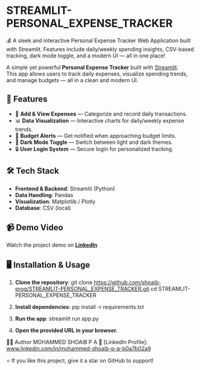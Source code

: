 # STREAMLIT-PERSONAL_EXPENSE_TRACKER
💰 A sleek and interactive Personal Expense Tracker Web Application built with Streamlit.  Features include daily/weekly spending insights, CSV-based tracking, dark mode toggle, and a modern UI — all in one place!

A simple yet powerful **Personal Expense Tracker** built with [Streamlit](https://streamlit.io/).  
This app allows users to track daily expenses, visualize spending trends, and manage budgets — all in a clean and modern UI.

## 🚀 Features
- 📅 **Add & View Expenses** — Categorize and record daily transactions.
- 📊 **Data Visualization** — Interactive charts for daily/weekly expense trends.
- 🎯 **Budget Alerts** — Get notified when approaching budget limits.
- 🌙 **Dark Mode Toggle** — Switch between light and dark themes.
- 🔒 **User Login System** — Secure login for personalized tracking.

## 🛠️ Tech Stack
- **Frontend & Backend**: Streamlit (Python)
- **Data Handling**: Pandas
- **Visualization**: Matplotlib / Plotly
- **Database**: CSV (local) 

## 📹 Demo Video
Watch the project demo on **[LinkedIn](https://www.linkedin.com/posts/mohammed-shoaib-p-a-b0a7b02a9_python-streamlit-datavisualization-activity-7358173652380499969-Lbkv?utm_source=social_share_send&utm_medium=member_desktop_web&rcm=ACoAAEpVpToBg-K0TCGA6-AYuFfIresPJDy3yVk)**

## 🖥️ Installation & Usage
1. **Clone the repository**:
     git clone https://github.com/shoaib-prog/STREAMLIT-PERSONAL_EXPENSE_TRACKER.git
     cd STREAMLIT-PERSONAL_EXPENSE_TRACKER

2. **Install dependencies**:
     pip install -r requirements.txt

3. **Run the app**:
     streamlit run app.py

4. **Open the provided URL in your browser.**

👨‍💻 Author
MOHAMMED SHOAIB P A
📌 [LinkedIn Profile]: www.linkedin.com/in/mohammed-shoaib-p-a-b0a7b02a9

⭐ If you like this project, give it a star on GitHub to support! 

